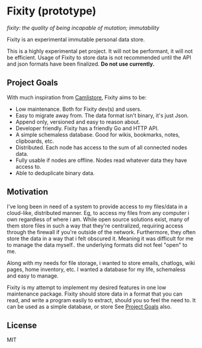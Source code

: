 
# Fixity (prototype)

_fixity: the quality of being incapable of mutation; immutability_

Fixity is an experimental immutable personal data store.

This is a highly experimental pet project. It will not be performant,
it will not be efficient. Usage of Fixity to store data is not recommended
until the API and json formats have been finalized. **Do not use currently.**


## Project Goals

With much inspiration from [Camlistore](https://camlistore.org),
Fixity aims to be:

- Low maintenance. Both for Fixity dev(s) and users.
- Easy to migrate away from. The data format isn't binary, it's just Json.
- Append only, versioned and easy to reason about.
- Developer friendly. Fixity has a friendly Go and HTTP API.
- A simple schemaless database. Good for wikis, bookmarks, notes, clipboards, etc.
- Distributed. Each node has access to the sum of all connected nodes data.
- Fully usable if nodes are offline. Nodes read whatever data they have access to.
- Able to deduplicate binary data.


## Motivation

I've long been in need of a system to provide access to my files/data
in a cloud-like, distributed manner. Eg, to access my files from
any computer i own regardless of where i am. While open source
solutions exist, many of them store files in such a way that
they're centralized, requiring access through the firewall if you're
outside of the network.
Furthermore, they often store the data in a way that i felt obscured it.
Meaning it was difficult for me to manage the data myself.. the underlying
formats did not feel "open" to me.

Along with my needs for file storage, i wanted to store emails, chatlogs,
wiki pages, home inventory, etc. I wanted a database for my life, schemaless
and easy to manage.

Fixity is my attempt to implement my desired features in one low maintenance
package. Fixity should store data in a format that you can read, and write
a program easily to extract, should you so feel the need to. It can be used
as a simple database, or store  See
[Project Goals](#project-goals) also.




## License

MIT
